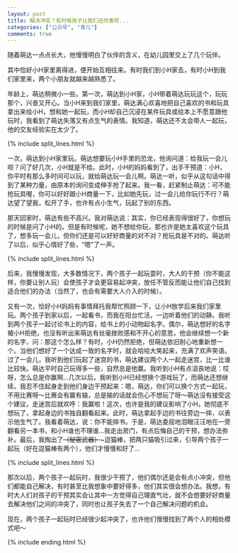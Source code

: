```yaml
---
layout: post
title: 解决冲突？有时候孩子比我们还厉害呢...
categories: ["公众号", "育儿"]
comments: true
---
```


随着萌达一点点长大，他慢慢明白了伙伴的含义，在幼儿园里交上了几个玩伴。

<!--more-->

其中恰好小H家里离得进，便开始互相往来。有时我们到小H家去，有时小H到我们家里来，两个小朋友就越来越熟悉了。

年龄上，萌达稍微小一些。第一次，萌达到小H家，小H带着萌达玩玩这个，玩玩那个，兴奋又开心。当小H来到我们家里，萌达满心欢喜地把自己喜欢的书和玩具拿出来给小H，想和她一起玩，而小H却自己沉浸在某件玩具或绘本上不愿意跟他玩时，我看到了萌达失落又有点生气的表情。我知道，萌达还不太会带人一起玩，他的交友经验实在太少了。

{% include split_lines.html %}

一次，萌达到小H家里玩。萌达想要玩小H手里的恐龙，他询问道：给我玩一会儿呗？问了好几次，小H就是不给。此时，小H的妈妈看到了，出手干预道：小H，你平时有那么多时间可以玩，就给萌达玩一会儿啊。萌达一听，似乎从这句话中得到了某种力量，由原本的询问变成伸手抢了起来。我一看，赶紧制止萌达：可不能抢玩具喔，你可以好好跟小H商量一下，比如她先玩，过一会儿给你玩行不行？萌达望了望我，松开了手，也许有点小生气，玩起了别的东西。

那天回家时，萌达有些不高兴。我对萌达说：其实，你已经表现得很好了，你想玩的时候是问了小H的。但是有时候呢，她不想给你玩，那也许是她太喜欢这个玩具了，想多玩一会儿，但你们还是可以好好商量的对不对？抢玩具是不对的。萌达听了以后，似乎心情好了些，“嗯”了一声。

{% include split_lines.html %}

后来，我慢慢发现，大多数情况下，两个孩子一起玩耍时，大人的干预（你不能这样，你要让别人玩）会使孩子才会更容易起冲突，放任不管反而能让他们自己找到适合他们的办法（当然了，也会有需要大人介入的时候）。

又有一次，恰好小H妈妈有事情拜托我帮忙照顾一下，让小H放学后来我们家里玩。两个孩子到家以后，一起看书，而我在阳台忙活，一边听着他们的动静。我听到两个孩子一起讨论书上的内容，给书上的小动物起名字。偶尔，萌达想好的名字被小H拒绝，也没有听出来萌达有丝毫挫败感和不开心的意思，他会继续想一个新的名字，问：那这个怎么样？有时，小H仍然拒绝，但萌达依旧耐心地重新想一个。当他们想好了一个达成一致的名字时，就会哈哈大笑起来，充满了欢声笑语。过了一会儿，我听到他们玩起了迷宫的书，萌达建议两个人一起走迷宫，比一比谁比较快。萌达平时自己玩得多一些，自然总是他赢。我听到小H有点沮丧地说：哎呀，怎么总是你赢啊...几次以后，我听到小H已经想换个游戏玩了，而萌达还想继续。我忍不住起身走到他们身边干预起来：嗯，萌达，你们可以换个方式一起玩，不用比赛呀～比赛会有赢有输，总是输的话就会伤心不想玩了呀～萌达没有接受这个建议，走迷宫后就欢呼：我赢啦！这次，也许是我的建议影响了小H，她彻底不想玩了，拿起身边的书独自翻看起来。此时，萌达拿起手边的书往旁边一摔，以表示他生气了。我看着萌达，说：你不能摔书。于是，萌达委屈地泪眼汪汪地在一旁翻看另一本书，和小H谁也不理谁...我走出房门，有点后悔自己的干预，想办法弥补。最后，我掏出了~~（秘密武器）~~~逗猫棒，把两只猫吸引过来，引导两个孩子一起玩（好在逗猫棒有两个），他们才慢慢和好了...

{% include split_lines.html %}

那次以后，两个孩子一起玩时，我很少干预了，他们偶尔还是会有点小冲突，但他们都能自己解决，有时甚至比我想象中要好得多，他们其实很会想办法。我想，有时大人们对孩子的干预其实会让其中一方觉得自己理直气壮，就不会想要好好商量去解决他们之间的冲突了，同时也让孩子失去了一个自己解决问题的机会。

现在，两个孩子一起玩时已经很少起冲突了，也许他们慢慢找到了两个人的相处模式吧～

{% include ending.html %}
